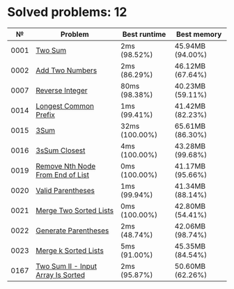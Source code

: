 # Solved problems: 12

| №    | Problem                                                              | Best runtime   | Best memory      |
|------|----------------------------------------------------------------------|----------------|------------------|
| 0001 | [Two Sum](src/main/kotlin/problems/p0001)                            | 2ms (98.52%)   | 45.94MB (94.00%) |
| 0002 | [Add Two Numbers](src/main/kotlin/problems/p0002)                    | 2ms (86.29%)   | 46.12MB (67.64%) |
| 0007 | [Reverse Integer](src/main/kotlin/problems/p0007)                    | 80ms (98.38%)  | 40.23MB (59.11%) |
| 0014 | [Longest Common Prefix](src/main/kotlin/problems/p0014)              | 1ms (99.41%)   | 41.42MB (82.23%) |
| 0015 | [3Sum](src/main/kotlin/problems/p0015)                               | 32ms (100.00%) | 65.61MB (86.30%) |
| 0016 | [3sSum Closest](src/main/kotlin/problems/p0016)                      | 4ms (100.00%)  | 43.28MB (99.68%) |
| 0019 | [Remove Nth Node From End of List](src/main/kotlin/problems/p0019)   | 0ms (100.00%)  | 41.17MB (95.66%) |
| 0020 | [Valid Parentheses](src/main/kotlin/problems/p0020)                  | 1ms (99.94%)   | 41.34MB (88.14%) |
| 0021 | [Merge Two Sorted Lists](src/main/kotlin/problems/p0021)             | 0ms (100.00%)  | 42.80MB (54.41%) |
| 0022 | [Generate Parentheses](src/main/kotlin/problems/p0022)               | 2ms (48.74%)   | 42.06MB (98.74%) |
| 0023 | [Merge k Sorted Lists](src/main/kotlin/problems/p0023)               | 5ms (91.00%)   | 45.35MB (84.54%) |
| 0167 | [Two Sum II - Input Array Is Sorted](src/main/kotlin/problems/p0167) | 2ms (95.87%)   | 50.60MB (62.26%) |
